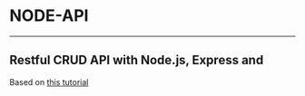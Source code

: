 # NODE-API

---

## Restful CRUD API with Node.js, Express and 

Based on [this tutorial](https://www.youtube.com/watch?v=9OfL9H6AmhQ&list=PLzh1ZGkUsafW6VH_0BaHBuf1hVbccYlXN)